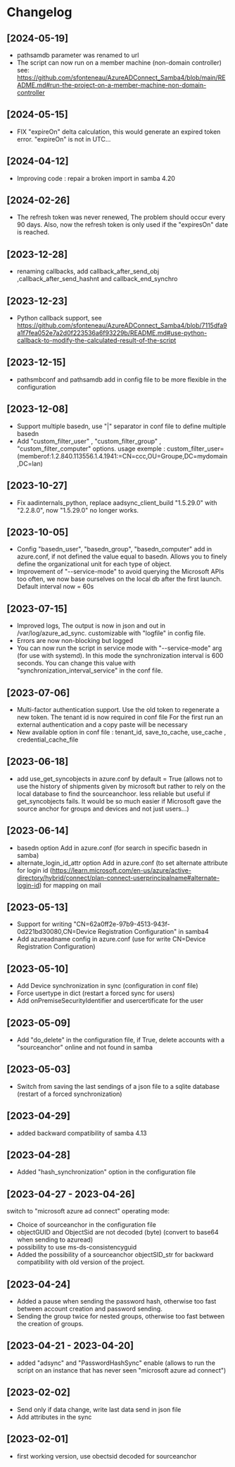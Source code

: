# Changelog

## [2024-05-19]
- pathsamdb parameter was renamed to url
- The script can now run on a member machine (non-domain controller) see: https://github.com/sfonteneau/AzureADConnect_Samba4/blob/main/README.md#run-the-project-on-a-member-machine-non-domain-controller

## [2024-05-15]
- FIX "expireOn" delta calculation, this would generate an expired token error. "expireOn" is not in UTC...

## [2024-04-12]
- Improving code  : repair a broken import in samba 4.20

## [2024-02-26]
- The refresh token was never renewed, The problem should occur every 90 days. Also, now the refresh token is only used if the "expiresOn" date is reached.

## [2023-12-28]
- renaming callbacks, add callback_after_send_obj ,callback_after_send_hashnt and callback_end_synchro

## [2023-12-23]
- Python callback support, see https://github.com/sfonteneau/AzureADConnect_Samba4/blob/7115dfa9a1f7fea052e7a2d0f223536a6f93229b/README.md#use-python-callback-to-modify-the-calculated-result-of-the-script

## [2023-12-15]
- pathsmbconf and pathsamdb add in config file to be more flexible in the configuration

## [2023-12-08]
- Support multiple basedn, use "|" separator in conf file to define multiple basedn
- Add "custom_filter_user" , "custom_filter_group" , "custom_filter_computer" options. usage exemple :  custom_filter_user=(memberof:1.2.840.113556.1.4.1941:=CN=ccc,OU=Groupe,DC=mydomain,DC=lan)

## [2023-10-27]
- Fix aadinternals_python, replace aadsync_client_build "1.5.29.0" with "2.2.8.0", now "1.5.29.0" no longer works.

## [2023-10-05]
- Config "basedn_user", "basedn_group", "basedn_computer" add in azure.conf, if not defined the value equal to basedn. Allows you to finely define the organizational unit for each type of object.
- Improvement of "--service-mode" to avoid querying the Microsoft APIs too often, we now base ourselves on the local db after the first launch. Default interval now = 60s

## [2023-07-15]
- Improved logs, The output is now in json and out in /var/log/azure_ad_sync. customizable with "logfile" in config file. 
- Errors are now non-blocking but logged
- You can now run the script in service mode with "--service-mode" arg (for use with systemd). In this mode the synchronization interval is 600 seconds. You can change this value with "synchronization_interval_service" in the conf file.

## [2023-07-06]
- Multi-factor authentication support. 
  Use the old token to regenerate a new token. The tenant id is now required in conf file
  For the first run an external authentication and a copy paste will be necessary
- New available option in conf file : tenant_id, save_to_cache, use_cache , credential_cache_file

## [2023-06-18]
- add use_get_syncobjects in azure.conf by default = True (allows not to use the history of shipments given by microsoft but rather to rely on the local database to find the sourceanchoor. less reliable but useful if get_syncobjects fails. It would be so much easier if Microsoft gave the source anchor for groups and devices and not just users...)

## [2023-06-14]
- basedn option Add in azure.conf (for search in specific basedn in samba)
- alternate_login_id_attr option Add  in azure.conf (to set alternate attribute for login id (https://learn.microsoft.com/en-us/azure/active-directory/hybrid/connect/plan-connect-userprincipalname#alternate-login-id) for mapping on mail 

## [2023-05-13]
- Support for writing "CN=62a0ff2e-97b9-4513-943f-0d221bd30080,CN=Device Registration Configuration" in samba4
- Add azureadname config in azure.conf (use for write CN=Device Registration Configuration) 

## [2023-05-10]
- Add Device synchronization in sync (configuration in conf file)
- Force usertype in dict (restart a forced sync for users)
- Add onPremiseSecurityIdentifier and usercertificate for the user

## [2023-05-09]
- Add "do_delete" in the configuration file, if True, delete accounts with a "sourceanchor" online and not found in samba

## [2023-05-03]
- Switch from saving the last sendings of a json file to a sqlite database (restart of a forced synchronization)

## [2023-04-29]
- added backward compatibility of samba 4.13

## [2023-04-28]
- Added "hash_synchronization" option in the configuration file 

## [2023-04-27 - 2023-04-26]
switch to "microsoft azure ad connect" operating mode:
- Choice of sourceanchor in the configuration file
- objectGUID and ObjectSid are not decoded (byte) (convert to base64 when sending to azuread)
- possibility to use ms-ds-consistencyguid
- Added the possibility of a sourceanchor objectSID_str for backward compatibility with old version of the project.

## [2023-04-24]
- Added a pause when sending the password hash, otherwise too fast between account creation and password sending.
- Sending the group twice for nested groups, otherwise too fast between the creation of groups.

## [2023-04-21 - 2023-04-20]
- added "adsync" and "PasswordHashSync" enable (allows to run the script on an instance that has never seen "microsoft azure ad connect")

## [2023-02-02]
- Send only if data change, write last data send in json file
- Add attributes in the sync

## [2023-02-01]
- first working version, use obectsid decoded for sourceanchor
